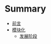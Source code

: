 # Summary

* [前言](README.md)
* [模块化](mo-kuai-hua/README.md)
  * [发展阶段](mo-kuai-hua/fa-zhan-jie-duan.md)

